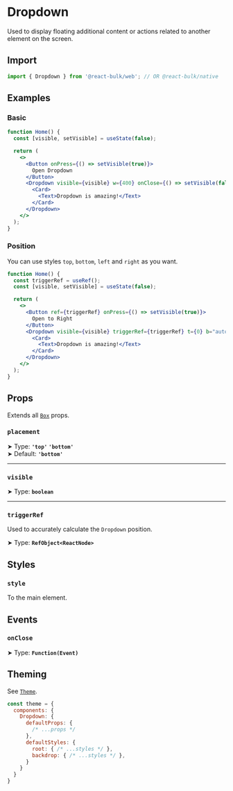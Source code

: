 # Dropdown

Used to display floating additional content or actions related to another element on the screen.

## Import

```jsx
import { Dropdown } from '@react-bulk/web'; // OR @react-bulk/native
```

## Examples

### Basic

```jsx live
function Home() {
  const [visible, setVisible] = useState(false);

  return (
    <>
      <Button onPress={() => setVisible(true)}>
        Open Dropdown
      </Button>
      <Dropdown visible={visible} w={400} onClose={() => setVisible(false)}>
        <Card>
          <Text>Dropdown is amazing!</Text>
        </Card>
      </Dropdown>
    </>
  );
}
```

### Position

You can use styles `top`, `bottom`, `left` and `right` as you want.

```jsx live
function Home() {
  const triggerRef = useRef();
  const [visible, setVisible] = useState(false);

  return (
    <>
      <Button ref={triggerRef} onPress={() => setVisible(true)}>
        Open to Right
      </Button>
      <Dropdown visible={visible} triggerRef={triggerRef} t={0} b="auto" l="100%" onClose={() => setVisible(false)}>
        <Card>
          <Text>Dropdown is amazing!</Text>
        </Card>
      </Dropdown>
    </>
  );
}
```

## Props

Extends all [`Box`](/docs/core/box#props) props.

### **`placement`**

➤ Type: **`'top'` `'bottom'`** <br/>
➤ Default: **`'bottom'`** <br/>

---

### **`visible`**

➤ Type: **`boolean`** <br/>

---

### **`triggerRef`**

Used to accurately calculate the `Dropdown` position.

➤ Type: **`RefObject<ReactNode>`** <br/>

## Styles

### **`style`**
To the main element.

## Events

### **`onClose`**

➤ Type: **`Function(Event)`** <br/>

## Theming

See [`Theme`](/docs/layout/theme#props).

```jsx
const theme = {
  components: {
    Dropdown: {
      defaultProps: {
        /* ...props */
      },
      defaultStyles: {
        root: { /* ...styles */ },
        backdrop: { /* ...styles */ },
      }
    }
  }
}
```
